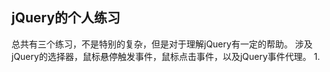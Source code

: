 ## jQuery的个人练习
   总共有三个练习，不是特别的复杂，但是对于理解jQuery有一定的帮助。
涉及jQuery的选择器，鼠标悬停触发事件，鼠标点击事件，以及jQuery事件代理。
1.
